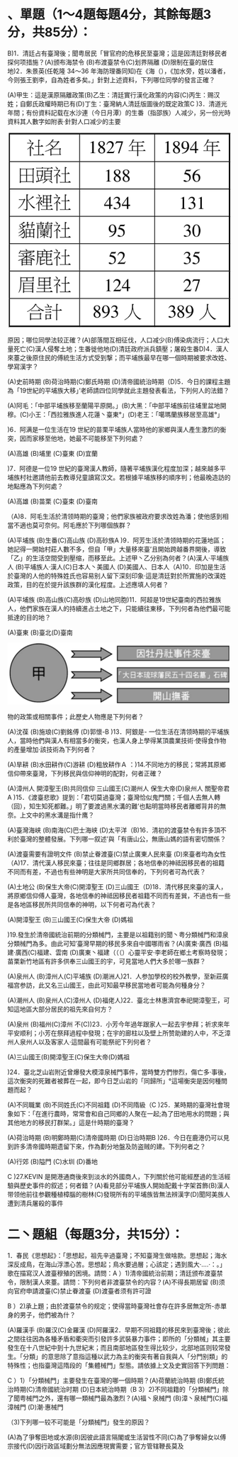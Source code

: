 # 、單題（1～4題每題4分，其餘每題3分，共85分）：

B)1．清廷占有臺灣後；聞粤居民「冒官府的危移民至臺灣；這是因清廷對移民者探何项措施？(A)颁布海禁令 (B)布渡臺禁令(C)划界隔離 (D)限制在臺的居住地)2．朱景英(任乾隆 34～36 年海防理番同知)在《海（），《加水旁，姓以潘者，今则張王劉李，自為姓者多矣。」針對上述資料，下列哪位同學的發言正確？

(A)甲生：這是漢原隔離政策(B)乙生：清廷實行漢化政策的内容(C)丙生：赐汉姓；自鄭氏政權時期已有(D)丁生：臺灣納人清廷版圖後的既定政策C )3．清道光年間；有份資料記载在水沙連（今日月潭）的生番（指邵族）人减少，另一份光時資料其人數字如附表·針對人口减少的主要

![](images\test_batch\History\732e77319134e4f9486f11abb6098410ee6d3222d22344374ce09b0729744739.png)

原因；哪位同學法较正確？(A)部落間互相征伐，人口减少(B)傅染病流行；人口大量死亡(C)漢人侵奪土地；生番徙他地(D)清廷政府派兵鎮壓；屠殺生番D)4．漢人來薹之後原住民的傅統生活方式受到撃；而平埔族最早在哪一個時期被要求改姓、學寫漢字？

(A)史前時期 (B)荷治時期(C)鄭氏時期 (D)清帝國統治時期（D)5．今日的課程主題為「19世紀的平埔族大移」’老師請四位同學就此主題發表看法，下列何人的法錯？

(A)阿毛：「中部平埔族移至蘭陽平原開。」(B)大黑：「中部平埔族前往埔里盆地開穆。(C)小王：「西拉雅族進人花蓮丶臺東°」(D)老王：「噶瑪蘭族移居至高雄°」

)6．阿满是一位生活在19 世紀的苗栗平埔族人當時他的家鄉與漢人產生激烈的衡突，因而家移至他地，她最不可能移至下列何處？

(A)高雄 (B)埔里 (C)臺東 (D)宜蘭

)7．阿德是一位19 世紀的臺灣漢人教師，隨著平埔族漢化程度加深；越來越多平埔族村社邀請他前去教導兒童讀寫汉文。若根據平埔族移的順序判；他最晚造訪的地點應為下列何處？

(A)高雄 (B)苗栗 (C)臺束 (D)臺南

（A)8．阿毛生活於清领時期的臺灣；他們家族被政府要求改姓為潘；使他感到相當不適也莫可奈何。阿毛應於下列哪個族群？

(A)平埔族 (B)生番(C)高山族 (D)高砂族A  )9．阿芳生活於清领時期的花蓮地區；她記得一開始村莊人數不多，但自「甲」大量移來臺’且開始跨越番界開後，導致「乙」的生活空間受到壓缩，而移至此。上述甲丶乙分别為何者？(A)漢人·平埔族人 (B)平埔族人·漢人(C)日本人丶美國人 (D)美國人、日本人（A)10．印加是生活於臺灣的人他的特殊姓氏也容易别人留下深刻印象·這是清廷對於所實施的改漢姓政策，目的在於提升該族群的漢化程度。上述應填人何者？

(A)平埔族 (B)高山族(C)高砂族 (D)山地同胞)11．阿超是19世紀臺南的西拉雅族人，他們家族在漢人的持續進占土地之下，只能續往東移，下列何者為他們最可能抵達的目的地？

(A)臺東 (B)臺北(D)臺南

![](images\test_batch\History\bea282560be7901712709c31f20d15888c35d2ffde18e5df41db3a60697b99ea.png)

物的政策或相關事件；此歷史人物應是下列何者？

(A)沈葆 (B)施琅(C)劉銘傅 (D)郭懷-B )13．阿銀是- 一位生活在清领時期的平埔族人，當時他們與漢人有相當多的衡突，也漢人身上學得某頂農業技術·使得食作物的產量增加·該技術為下列何者？

(A)旱耕 (B)水田耕作(C)游耕 (D)粗放耕作Ａ ：)14.不同地方的移民；常將其原鄉信仰帶來臺灣，下列移民與信仰神明的配對，何者正確？

(A)漳州人 開漳聖王(B)共同信仰 三山國王(C)潮州人 保生大帝(D)泉州人 關聖帝君A )15．《渡臺悲歌》提到：「君切莫過臺灣；臺灣恰似鬼門關；千個人去無人轉（回），知生知死都難。」明了要渡過黑水溝的難’也點明當時移民者離鄉背井的無奈。上文中的黑水溝是指什鹰？

(A)臺灣海峡 (B)南海(C)巴士海峡 (D)太平洋（B)16．清初的渡臺禁令有許多頂不利於臺灣的整體發展。下列哪一叙述’與「有唐山公，無唐山媽的語有密切關係？

(A)渡臺需要有證明文件 (B)禁止眷渡臺(C)禁止廣東人民來臺 (D)來臺者均為女性（A)17．清代漢人移民來臺；往往是同鄉群居；各地信奉的神祗因移民者的祖籍不同而有差，不過也有些神明是大家所共同信奉的，下列何者可為代表？

(A)土地公 (B)保生大帝(C)開漳聖王 (D)三山國王（D)18．清代移民來臺的漢人，將原鄉信仰傅人臺灣，各地信奉的神祗因移民者祖籍不同而有差巽，不過也有一些是各地區移民所共同信奉的神明，以下何者可為代表？

(A)開漳聖王 (B)三山國王(C)保生大帝 (D)媽祖

)19.發生於清帝國統治前期的分類械門，主要是以祖籍别的聞丶粤分類械門和漳泉分類械門為多。由此可知′臺灣早期的移民多來自中國哪雨省？(A)廣束·廣西 (B)福建·廣西(C)福建、雲南 (D)廣東丶福建（（（）心靈平安·李老師在鄉土考察時發現；苗栗新竹地區有許多供奉三山國王的宇，可見當地人們大多於哪一族群？

(A)泉州人 (B)漳州人(C)平埔族 (D)潮洲人)21．人参加學校的校外教學，至新莊廣福宫参訪，此又名三山國王，由此可知最早移民當地者可能為何種身分？

(A)潮州人 (B)泉州人(C)漳州人 (D)福佬人)22．臺北士林惠濟宫奉祀開漳聖王，可知這地區大部分居民的祖先來自何方？

(A)泉州 (B)福州(C)漳州 不(C))23．小芳今年過年跟家人一起去宇参拜；祈求來年平安顺利；小芳在祭拜過程中發現；在宇的廊柱以及壁上所赞助建的人中，不乏漳州人泉州人以及客家人·這間最有可能祭祀下列何者？

(A)三山國王(B)開漳聖王(C)保生大帝(D)媽祖

)24．臺北芝山岩附近曾爆發大模漳泉械門事件，當時雙方們惨烈，傷亡多·事後，這次衡突的死難者被葬在一起，即今日芝山岩的「同歸所」°這場衡突是因何種問題而起？

(A)不同職業 (B)不同姓氏(C)不同祖籍 (D)不同隋級（C )25．某時期的臺灣社會現象如下：「在進行農時，常常會和自己同鄉的人聚在一起;為了田地用水的問題；與其他地方的移民打群架。」這是什時期的臺灣？

(A)荷治時期 (B)明鄭時期(C)清帝國時期 (D)日治時期B )26．今日在鹿港仍可以見到許多清帝國時期遗留下來，作為劃分地盤及防盗贼的建。下列何者之？

(A)行郊 (B)隘門 (C)水圳 (D)番地

C )27.KEVIN 是開港通商後來到淡水的外國商人，下列關於他可能經歷過的生活經驗與歷史事件的叙述；何者錯？(A)看見部分平埔族人開始配戴十字架首飾(B)漢人带领他前往参觀種植樟腦的樹林(C)發現所有的平埔族皆無法辨漢字(D)聞阿美族人遭到清兵屠殺的事件

# 二丶題組（每題3分，共15分）：

1．春民《思想起》：「思想起，祖先辛過臺灣；不知臺灣生做啥款。思想起；海水深反成鳥，在海山浮漂心苦。思想起；鳥水要過層；心該定；遇到風大·….·：。」歌在描寫汉人渡臺穆殖的困境。請問：A ）1)清帝國統治前期；清廷颁布渡臺禁令，限制漢人來薹。請問：下列何者非渡臺禁令的内容？(A)不得長期居留 (B)须向官府申請渡臺(C)禁止眷渡臺 (D)渡臺者须有許可證

B ）2)承上題；由於渡臺禁令的规定；使得當時臺灣社會存在許多居無定所-赤單身的男子，他們被為什？

(A)羅漢手 (B)羅汉(C)金羅漢 (D)阿羅漢2．早期不同祖籍的移民來到臺灣後；彼此之間往往因為各種矛盾和衢突而引發許多武裝暴力事件；即所的「分類械」其主要發生在十八世紀中到十九世紀末；而且南部地區發生得比较少，北部地區则较常發生。「分類」的意思除了意指這種以武力為主的衡突有著自我與人「分門别類」的特殊性；也指臺灣這隋段的「集體械門」型態。請依據上文及史實回答下列問題：

C ）1）「分類械門」主要發生在臺灣的哪一個時期？(A)荷蘭統治時期 (B)鄭氏統治時期(C)清帝國統治时期 (D)日本統治時期（B 3）2)不同祖籍的「分類械門」除了聞粤械門之外，還有哪一類械門最為激烈？(A)福丶泉械門 (B)漳丶泉械門(C)福漳械門 (D)潮·惠械門

（3)下列哪一较不可能是「分類械門」發生的原因？

(A)為了爭奪田地或水源(B)因彼此語言隔閣或生活習性不同(C)為了爭奪婦女以傅宗接代(D)因行政區域劃分無法因應現實需要；官方管辖鞭長莫及

